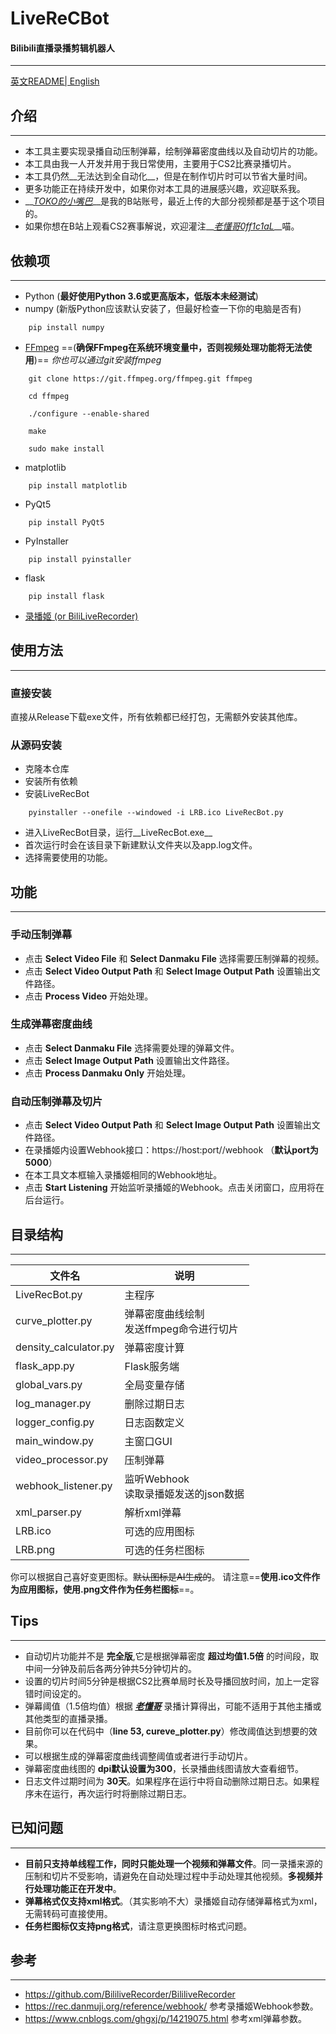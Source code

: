 # LiveReCBot
#### Bilibili直播录播剪辑机器人

**********

[英文README| English](README.md)

## 介绍

**********

* 本工具主要实现录播自动压制弹幕，绘制弹幕密度曲线以及自动切片的功能。
* 本工具由我一人开发并用于我日常使用，主要用于CS2比赛录播切片。
* 本工具仍然__无法达到全自动化__，但是在制作切片时可以节省大量时间。
* 更多功能正在持续开发中，如果你对本工具的进展感兴趣，欢迎联系我。
* __*<u>[TOKO的小嘴巴](https://space.bilibili.com/202371545?spm_id_from=333.337.0.0)</u>*__是我的B站账号，最近上传的大部分视频都是基于这个项目的。
* 如果你想在B站上观看CS2赛事解说，欢迎灌注__*<u>[老懂哥0ff1c1aL](https://space.bilibili.com/475083446?spm_id_from=333.337.0.0)</u>*__喵。

## 依赖项

**********

* Python (__最好使用Python 3.6或更高版本，低版本未经测试__)
* numpy (新版Python应该默认安装了，但最好检查一下你的电脑是否有)
```
    pip install numpy
```
* <u>[FFmpeg](https://www.gyan.dev/ffmpeg/builds/)</u> ==(__确保FFmpeg在系统环境变量中，否则视频处理功能将无法使用__)==
*你也可以通过git安装ffmpeg*
```
    git clone https://git.ffmpeg.org/ffmpeg.git ffmpeg

    cd ffmpeg

    ./configure --enable-shared

    make

    sudo make install
```
* matplotlib
```
    pip install matplotlib
```
* PyQt5
```
    pip install PyQt5
```
* PyInstaller
```
    pip install pyinstaller
```
* flask
```
    pip install flask
```
* <u>[录播姬 (or BiliLiveRecorder)]( https://github.com/BililiveRecorder/BililiveRecorder/releases)</u>

## 使用方法

**********

### 直接安装

直接从Release下载exe文件，所有依赖都已经打包，无需额外安装其他库。

### 从源码安装

* 克隆本仓库
* 安装所有依赖
* 安装LiveRecBot
```
    pyinstaller --onefile --windowed -i LRB.ico LiveRecBot.py
```
* 进入LiveRecBot目录，运行__LiveRecBot.exe__
* 首次运行时会在该目录下新建默认文件夹以及app.log文件。
* 选择需要使用的功能。

## 功能

**********

### 手动压制弹幕
* 点击 __Select Video File__ 和 __Select Danmaku File__ 选择需要压制弹幕的视频。
* 点击 __Select Video Output Path__ 和 __Select Image Output Path__ 设置输出文件路径。
* 点击 __Process Video__ 开始处理。

### 生成弹幕密度曲线
* 点击 __Select Danmaku File__ 选择需要处理的弹幕文件。
* 点击 __Select Image Output Path__ 设置输出文件路径。
* 点击 __Process Danmaku Only__ 开始处理。

### 自动压制弹幕及切片
* 点击 __Select Video Output Path__ 和 __Select Image Output Path__ 设置输出文件路径。
* 在录播姬内设置Webhook接口：https://host:port//webhook （__默认port为5000__）
* 在本工具文本框输入录播姬相同的Webhook地址。
* 点击 __Start Listening__ 开始监听录播姬的Webhook。点击关闭窗口，应用将在后台运行。

## 目录结构

**********

| 文件名 | 说明 |
| --- | --- |
| LiveRecBot.py | 主程序 |
| curve_plotter.py | 弹幕密度曲线绘制 <br>发送ffmpeg命令进行切片 |
| density_calculator.py | 弹幕密度计算 |
| flask_app.py | Flask服务端 |
| global_vars.py | 全局变量存储 |
| log_manager.py | 删除过期日志 |
| logger_config.py | 日志函数定义 |
| main_window.py | 主窗口GUI |
| video_processor.py | 压制弹幕 |
| webhook_listener.py | 监听Webhook <br>读取录播姬发送的json数据 |
| xml_parser.py | 解析xml弹幕 |
| LRB.ico | 可选的应用图标 |
| LRB.png | 可选的任务栏图标 |

你可以根据自己喜好变更图标。~~默认图标是AI生成的~~。
请注意==__使用.ico文件作为应用图标，使用.png文件作为任务栏图标__==。

## Tips

**********

* 自动切片功能并不是 __完全版__,它是根据弹幕密度 __超过均值1.5倍__ 的时间段，取中间一分钟及前后各两分钟共5分钟切片的。
* 设置的切片时间5分钟是根据CS2比赛单局时长及导播回放时间，加上一定容错时间设定的。
* 弹幕阈值（1.5倍均值）根据 __*<u>[老懂哥](https://live.bilibili.com/21674333?broadcast_type=0&is_room_feed=1&spm_id_from=333.999.to_liveroom.0.click&live_from=86002)</u>*__ 录播计算得出，可能不适用于其他主播或其他类型的直播录播。
* 目前你可以在代码中（__line 53, cureve_plotter.py__）修改阈值达到想要的效果。
* 可以根据生成的弹幕密度曲线调整阈值或者进行手动切片。
* 弹幕密度曲线图的 __dpi默认设置为300__，长录播曲线图请放大查看细节。
* 日志文件过期时间为 __30天__。如果程序在运行中将自动删除过期日志。如果程序未在运行，再次运行时将删除过期日志。

## 已知问题

**********

* __目前只支持单线程工作，同时只能处理一个视频和弹幕文件__。同一录播来源的压制和切片不受影响，请避免在自动处理过程中手动处理其他视频。__多视频并行处理功能正在开发中__。
* __弹幕格式仅支持xml格式__。（其实影响不大）录播姬自动存储弹幕格式为xml，无需转码可直接使用。
* __任务栏图标仅支持png格式__，请注意更换图标时格式问题。

## 参考

**********

* https://github.com/BililiveRecorder/BililiveRecorder
* https://rec.danmuji.org/reference/webhook/ 参考录播姬Webhook参数。
* https://www.cnblogs.com/ghgxj/p/14219075.html 参考xml弹幕参数。
